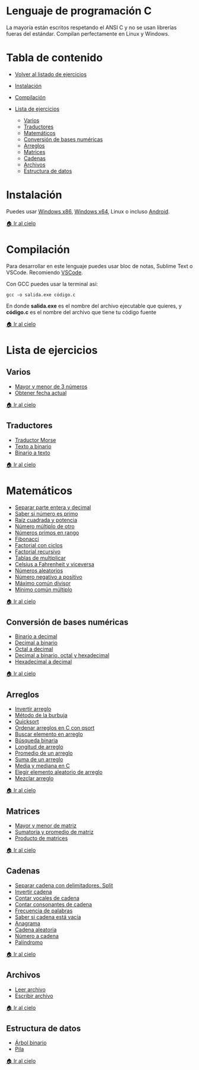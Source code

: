 # Lenguaje de programación C
La mayoría están escritos respetando el ANSI C y no se usan librerías fueras del estándar. Compilan perfectamente en Linux y Windows.

Tabla de contenido
===
- [Volver al listado de ejercicios](./README.md)
- [Instalación](#instalación)
  
- [Compilación](#compilación)
  
- [Lista de ejercicios](#lista-de-ejercicios)
  - [Varios](#varios)
  - [Traductores](#traductores)
  - [Matemáticos](#matemáticos)
  - [Conversión de bases numéricas](#conversión-de-bases-numéricas)
  - [Arreglos](#arreglos)
  - [Matrices](#matrices)
  - [Cadenas](#cadenas)
  - [Archivos](#archivos)
  - [Estructura de datos](#estructura-de-datos)

# Instalación
Puedes usar [Windows x86](https://parzibyte.me/blog/2019/08/16/instalar-compilador-c-cpp-windows-32-bits/), 
[Windows x64](https://parzibyte.me/blog/2018/09/27/instalar-gcc-64-bits-en-windows-con-mingw/),
Linux o incluso [Android](https://parzibyte.me/blog/2019/03/23/instalar-gcc-gpp-compilador-c-cpp-android-termux/).

[🏠 Ir al cielo](#tabla-de-contenido)

# Compilación
Para desarrollar en este lenguaje puedes usar bloc de notas, Sublime Text o VSCode. Recomiendo [VSCode](https://code.visualstudio.com/).

Con GCC puedes usar la terminal así:

`gcc -o salida.exe código.c`

En donde **salida.exe** es el nombre del archivo ejecutable que quieres, y **código.c** es el
nombre del archivo que tiene tu código fuente

[🏠 Ir al cielo](#tabla-de-contenido)
# Lista de ejercicios

## Varios
- [Mayor y menor de 3 números](https://parzibyte.me/blog/2018/09/18/mayor-y-menor-3-numeros-c/)
- [Obtener fecha actual](https://parzibyte.me/blog/2019/07/31/c-obtener-formatear-fecha-actual/)

[🏠 Ir al cielo](#tabla-de-contenido)
## Traductores
- [Traductor Morse](https://parzibyte.me/blog/2019/10/20/traductor-codigo-morse-c/)
- [Texto a binario](https://parzibyte.me/blog/2019/12/16/texto-binario-c-pequeno-traductor/)
- [Binario a texto](https://parzibyte.me/blog/2019/12/18/binario-texto-c-traductor/)

[🏠 Ir al cielo](#tabla-de-contenido)

# Matemáticos
- [Separar parte entera y decimal](https://parzibyte.me/blog/2019/03/28/c-separar-parte-entera-decimal-de-numero-modf/)
- [Saber si número es primo](https://parzibyte.me/blog/2019/07/12/numero-primo-c/)
- [Raíz cuadrada y potencia](https://parzibyte.me/blog/2018/09/20/raiz-cuadrada-y-potencia-en-c/)
- [Número múltiplo de otro](https://parzibyte.me/blog/2019/12/02/c-numero-multiplo-de-otro/)
- [Números primos en rango](https://parzibyte.me/blog/2019/07/12/c-imprimir-numeros-primos-rango/)
- [Fibonacci](https://parzibyte.me/blog/2019/11/02/fibonacci-c-iterativo-recursivo/)
- [Factorial con ciclos](https://parzibyte.me/blog/2019/12/02/c-factorial-numero-ciclo/)
- [Factorial recursivo](https://parzibyte.me/blog/2019/12/03/c-factorial-recursivo/)
- [Tablas de multiplicar](https://parzibyte.me/blog/2019/08/08/tablas-multiplicar-c/)
- [Celsius a Fahrenheit y viceversa](https://parzibyte.me/blog/2019/12/05/c-conversion-fahrenheit-celsius-viceversa/)
- [Números aleatorios](https://parzibyte.me/blog/2019/03/21/obtener-numeros-aleatorios-c/)
- [Número negativo a positivo](https://parzibyte.me/blog/2018/12/11/numero-positivo-absoluto-c/)
- [Máximo común divisor](https://parzibyte.me/blog/2019/12/18/maximo-comun-divisor-c-algoritmo-euclides/)
- [Mínimo común múltiplo](https://parzibyte.me/blog/2019/12/19/minimo-comun-multiplo-c-codigo-demo/)

[🏠 Ir al cielo](#tabla-de-contenido)

## Conversión de bases numéricas
- [Binario a decimal](https://parzibyte.me/blog/2018/11/19/convertir-binario-decimal-c/)
- [Decimal a binario](https://parzibyte.me/blog/2018/09/26/convertir-un-numero-decimal-a-binario-en-c/)
- [Octal a decimal](https://parzibyte.me/blog/2018/11/20/octal-decimal-c/)
- [Decimal a binario, octal y hexadecimal](https://parzibyte.me/blog/2018/09/28/decimal-a-binario-octal-y-hexadecimal-en-c-con-itoa-y-ltoa/)
- [Hexadecimal a decimal](https://parzibyte.me/blog/2018/11/19/hexadecimal-decimal-c/)

[🏠 Ir al cielo](#tabla-de-contenido)

## Arreglos
- [Invertir arreglo](https://parzibyte.me/blog/2019/07/23/invertir-arreglo-ansi-c/)
- [Método de la burbuja](https://parzibyte.me/blog/2019/10/09/c-ordenamiento-burbuja/)
- [Quicksort](https://parzibyte.me/blog/2019/10/08/quicksort-c-algoritmo/)
- [Ordenar arreglos en C con qsort](https://parzibyte.me/blog/2019/11/11/funcion-qsort-c-ordenar-arreglos/)
- [Buscar elemento en arreglo](https://parzibyte.me/blog/2019/10/16/c-buscar-elemento-en-arreglo/)
- [Búsqueda binaria](https://parzibyte.me/blog/2018/11/08/busqueda-binaria-arreglos-cadenas-c/)
- [Longitud de arreglo](https://parzibyte.me/blog/2018/09/21/longitud-de-un-arreglo-en-c/)
- [Promedio de un arreglo](https://parzibyte.me/blog/2018/11/09/promedio-de-un-arreglo-en-c/)
- [Suma de un arreglo](https://parzibyte.me/blog/2019/10/16/sumar-valores-arreglo-c-obtener-sumatoria/)
- [Media y mediana en C](https://parzibyte.me/blog/2019/11/12/mediana-media-c/)
- [Elegir elemento aleatorio de arreglo](https://parzibyte.me/blog/2019/03/26/elemento-aleatorio-arreglo-c/)
- [Mezclar arreglo](https://parzibyte.me/blog/2019/12/18/mezclar-arreglo-c-orden-aleatorio/)

[🏠 Ir al cielo](#tabla-de-contenido)


## Matrices
- [Mayor y menor de matriz](https://parzibyte.me/blog/2019/10/28/numero-mayor-menor-matriz-c/)
- [Sumatoria y promedio de matriz](https://parzibyte.me/blog/2019/10/28/sumatoria-promedio-matriz-c/)
- [Producto de matrices](https://parzibyte.me/blog/2019/11/11/producto-matrices-c-multiplicacion/)

[🏠 Ir al cielo](#tabla-de-contenido)

## Cadenas
- [Separar cadena con delimitadores. Split](https://parzibyte.me/blog/2018/11/13/separar-cadena-delimitadores-c-strtok/)
- [Invertir cadena](https://parzibyte.me/blog/2018/11/17/invertir-cadena-en-c/)
- [Contar vocales de cadena](https://parzibyte.me/blog/2018/09/21/contar-vocales-de-una-cadena-en-c/)
- [Contar consonantes de cadena](https://parzibyte.me/blog/2019/10/21/contar-consonantes-cadena-c/)
- [Frecuencia de palabras](https://parzibyte.me/blog/2018/11/13/contar-frecuencia-de-palabras-en-c/)
- [Saber si cadena está vacía](https://parzibyte.me/blog/2019/10/21/c-saber-si-cadena-vacia/)
- [Anagrama](https://parzibyte.me/blog/2019/01/16/comprobar-si-palabra-es-anagrama-en-c/)
- [Cadena aleatoria](https://parzibyte.me/blog/2019/12/20/generar-cadena-aleatoria-c/)
- [Número a cadena](https://parzibyte.me/blog/2018/11/28/numero-cadena-c/)
- [Palíndromo](https://parzibyte.me/blog/2018/11/07/palindromo-en-c-usando-recursividad-y-ciclos/)

[🏠 Ir al cielo](#tabla-de-contenido)

## Archivos
- [Leer archivo](https://parzibyte.me/blog/2018/12/18/leer-archivo-c-fread/)
- [Escribir archivo](https://parzibyte.me/blog/2019/10/16/escribir-archivo-con-c-usando-fprintf/)

[🏠 Ir al cielo](#tabla-de-contenido)

## Estructura de datos
- [Árbol binario](https://parzibyte.me/blog/2019/12/05/arbol-binario-c-insercion-recorrido/)
- [Pila](https://parzibyte.me/blog/2018/11/12/pila-dinamica-en-c/)

[🏠 Ir al cielo](#tabla-de-contenido)
